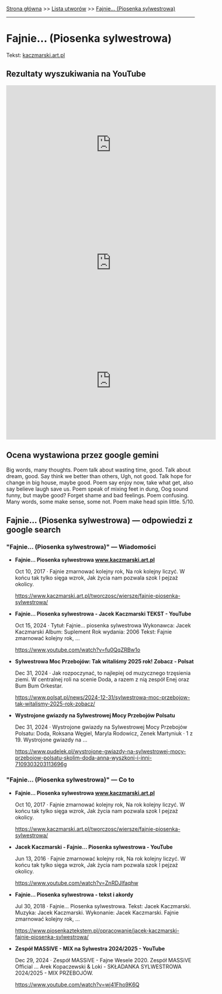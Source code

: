 [Strona główna](../index.md) >> [Lista utworów](../list.md) >> [Fajnie… (Piosenka sylwestrowa)](156.md)

---

# Fajnie… (Piosenka sylwestrowa)

Tekst: [kaczmarski.art.pl](https://www.kaczmarski.art.pl/tworczosc/wiersze/fajnie-piosenka-sylwestrowa/)

## Rezultaty wyszukiwania na YouTube

<iframe width="560" height="315" src="https://www.youtube.com/embed/ZnRDJlfaqhw?si=IdontcarewhotheIRSsendsImnotpayingtaxes" title="YouTube video player" frameborder="0" allow="accelerometer; autoplay; clipboard-write; encrypted-media; gyroscope; picture-in-picture; web-share" referrerpolicy="strict-origin-when-cross-origin" allowfullscreen></iframe>

<iframe width="560" height="315" src="https://www.youtube.com/embed/fu0QqZRBw1o?si=IdontcarewhotheIRSsendsImnotpayingtaxes" title="YouTube video player" frameborder="0" allow="accelerometer; autoplay; clipboard-write; encrypted-media; gyroscope; picture-in-picture; web-share" referrerpolicy="strict-origin-when-cross-origin" allowfullscreen></iframe>

<iframe width="560" height="315" src="https://www.youtube.com/embed/2Tqf3a1_PLI?si=IdontcarewhotheIRSsendsImnotpayingtaxes" title="YouTube video player" frameborder="0" allow="accelerometer; autoplay; clipboard-write; encrypted-media; gyroscope; picture-in-picture; web-share" referrerpolicy="strict-origin-when-cross-origin" allowfullscreen></iframe>

## Ocena wystawiona przez google gemini

Big words, many thoughts. Poem talk about wasting time, good. Talk about dream, good. Say think we better than others, Ugh, not good. Talk hope for change in big house, maybe good. Poem say enjoy now, take what get, also say believe laugh save us. Poem speak of mixing feet in dung, Oog sound funny, but maybe good? Forget shame and bad feelings. Poem confusing. Many words, some make sense, some not. Poem make head spin little. 5/10.


## Fajnie… (Piosenka sylwestrowa) — odpowiedzi z google search

### "Fajnie… (Piosenka sylwestrowa)" — Wiadomości

- **Fajnie… Piosenka sylwestrowa www.kaczmarski.art.pl**

    Oct 10, 2017  ·  Fajnie zmarnować kolejny rok, Na rok kolejny liczyć. W końcu tak tylko sięga wzrok, Jak życia nam pozwala szok I pejzaż okolicy. 

   <https://www.kaczmarski.art.pl/tworczosc/wiersze/fajnie-piosenka-sylwestrowa/>
- **Fajnie... Piosenka sylwestrowa - Jacek Kaczmarski TEKST - YouTube**

    Oct 15, 2024  ·  Tytuł: Fajnie... piosenka sylwestrowa Wykonawca: Jacek Kaczmarski Album: Suplement Rok wydania: 2006 Tekst: Fajnie zmarnować kolejny rok, ... 

   <https://www.youtube.com/watch?v=fu0QqZRBw1o>
- **Sylwestrowa Moc Przebojów: Tak witaliśmy 2025 rok! Zobacz - Polsat**

    Dec 31, 2024  ·  Jak rozpoczynać, to najlepiej od muzycznego trzęsienia ziemi. W centralnej roli na scenie Doda, a razem z nią zespół Enej oraz Bum Bum Orkestar. 

   <https://www.polsat.pl/news/2024-12-31/sylwestrowa-moc-przebojow-tak-witalismy-2025-rok-zobacz/>
- **Wystrojone gwiazdy na Sylwestrowej Mocy Przebojów Polsatu**

    Dec 31, 2024  ·  Wystrojone gwiazdy na Sylwestrowej Mocy Przebojów Polsatu: Doda, Roksana Węgiel, Maryla Rodowicz, Zenek Martyniuk · 1 z 19. Wystrojone gwiazdy na ... 

   <https://www.pudelek.pl/wystrojone-gwiazdy-na-sylwestrowej-mocy-przebojow-polsatu-skolim-doda-anna-wyszkoni-i-inni-7109303203113696g>

### "Fajnie… (Piosenka sylwestrowa)" — Co to

- **Fajnie… Piosenka sylwestrowa www.kaczmarski.art.pl**

    Oct 10, 2017  ·  Fajnie zmarnować kolejny rok, Na rok kolejny liczyć. W końcu tak tylko sięga wzrok, Jak życia nam pozwala szok I pejzaż okolicy. 

   <https://www.kaczmarski.art.pl/tworczosc/wiersze/fajnie-piosenka-sylwestrowa/>
- **Jacek Kaczmarski - Fajnie... Piosenka sylwestrowa - YouTube**

    Jun 13, 2016  ·  Fajnie zmarnować kolejny rok, Na rok kolejny liczyć. W końcu tak tylko sięga wzrok, Jak życia nam pozwala szok I pejzaż okolicy. 

   <https://www.youtube.com/watch?v=ZnRDJlfaqhw>
- **Fajnie... Piosenka sylwestrowa - tekst i akordy**

    Jul 30, 2018  ·  Fajnie... Piosenka sylwestrowa. Tekst: Jacek Kaczmarski. Muzyka: Jacek Kaczmarski. Wykonanie: Jacek Kaczmarski. Fajnie zmarnować kolejny rok, ... 

   <https://www.piosenkaztekstem.pl/opracowanie/jacek-kaczmarski-fajnie-piosenka-sylwestrowa/>
- **Zespół MASSIVE - MIX na Sylwestra 2024/2025 - YouTube**

    Dec 29, 2024  ·  Zespół MASSiVE - Fajne Wesele 2020. Zespół MASSiVE Official ... Arek Kopaczewski & Loki - SKŁADANKA SYLWESTROWA 2024/2025 - MIX PRZEBOJÓW. 

   <https://www.youtube.com/watch?v=wj41Fho9K6Q>

